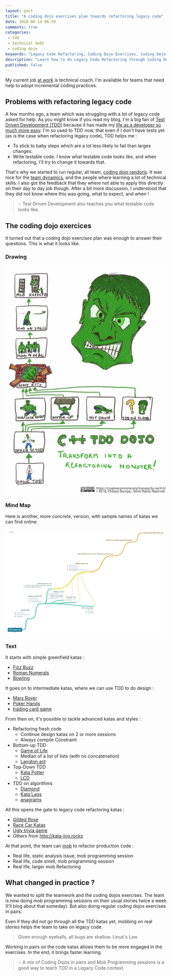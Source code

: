 ```yaml
---
layout: post
title: "A coding dojo exercises plan towards refactoring legacy code"
date: 2018-06-14 06:29
comments: true
categories:
 - tdd
 - technical debt
 - coding dojo
keywords: "Legacy Code Refactoring, Coding Dojo Exercises, Coding Dojo, Legacy Code, Refactoring, Code Kata, TDD, Test Driven Development"
description: "Learn how to do Legacy Code Refactoring through Coding Dojo Exercises. Refactoring Legacy Code is hard. Although very effective on new code, Test Driven Development can seem impossible to apply on Legacy Code. Going through this Coding Dojo Exercises plan should bring your skills up to the task."
published: false
---
```

My current job [at work](http://www.murex.com) is technical coach. I'm available for teams that need help to adopt incremental coding practices.

## Problems with refactoring legacy code

A few months ago, a team which was struggling with a lot of legacy code asked for help. As you might know if you read my blog, I'm a big fan of [Test Driven Development (TDD)](https://en.wikipedia.org/wiki/Test-driven_development) because it has made my [life as a developer so much more easy](http://philippe.bourgau.net/from-apprentice-to-master-how-to-learn-tdd-test-driven-development/). I'm so used to TDD now, that even if I don't have tests yet (as is the case when refactoring legacy code), TDD helps me :

*   To stick to baby steps which are a lot less likely to fail than larges changes.
*   Write testable code. I know what testable code looks like, and when refactoring, I'll try to change it towards that.

That's why we started to run regular, all team, [coding dojo randoris](http://philippe.bourgau.net/blog/categories/team-randori-series/). It was nice for the [team dynamics](http://philippe.bourgau.net/why-you-should-start-a-team-coding-dojo-randori-right-now/), and the people where learning a lot of technical skills. I also got the feedback that they where not able to apply this directly on their day to day job though. After a bit more discussion, I understood that they did not know where this was going, what to expect, and when !

> 💡 Test Driven Development also teaches you what testable code looks like.

## The coding dojo exercices

It turned out that a coding dojo exercises plan was enough to answer their questions. This is what it looks like.

### Drawing

[![An illustrated Coding Dojo Exercises plan leading to the mastery of Legacy Code Refactoring](../imgs/2018-06-04-a-coding-dojo-exercises-plan-towards-refactoring-legacy-code/Coding-Dojo-Hulk-small.jpg)](../imgs/2018-06-04-a-coding-dojo-exercises-plan-towards-refactoring-legacy-code/Coding-Dojo-Hulk.jpg)

### Mind Map

Here is another, more concrete, version, with sample names of katas we can find online.

[![An mind map of Coding Dojo Exercises plan leading to the mastery of Legacy Code Refactoring](../imgs/2018-06-04-a-coding-dojo-exercises-plan-towards-refactoring-legacy-code/TDD_Kata_Plan-small.jpg)](../imgs/2018-06-04-a-coding-dojo-exercises-plan-towards-refactoring-legacy-code/TDD_Kata_Plan.jpg)

### Text

It starts with simple greenfield katas :

* [Fizz Buzz](http://codingdojo.org/kata/FizzBuzz/)
* [Roman Numerals](http://codingdojo.org/kata/RomanNumerals/)
* [Bowling](http://codingdojo.org/kata/Bowling/)

It goes on to intermediate katas, where we can use TDD to do design :

* [Mars Rover](http://kata-log.rocks/mars-rover-kata)
* [Poker Hands](http://codingdojo.org/kata/PokerHands/)
* [trading card game](http://codingdojo.org/kata/TradingCardGame/)

From then on, it's possible to tackle advanced katas and styles :

* Refactoring fresh code
   * Continue design katas on 2 or more sessions
   * Always compile Constraint
* Bottom-up TDD
   * [Game of Life](http://codingdojo.org/kata/GameOfLife/)
   * Median of a list of lists (with no concatenation)
   * [Langton ant](http://codingdojo.org/kata/LangtonAnt/)
* Top-Down TDD
   * [Kata Potter](http://codingdojo.org/kata/Potter/)
   * [LCD](http://codingdojo.org/kata/NumberToLCD/)
* TDD on algorithms
   * [Diamond](http://codingdojo.org/kata/Diamond/)
   * [Kata Lags](http://codingdojo.org/kata/Lags/)
   * [anagrams](http://codingdojo.org/kata/Anagram/)

All this opens the gate to legacy code refactoring katas :

* [Gilded Rose](https://github.com/emilybache/GildedRose-Refactoring-Kata)
* [Race Car Katas](https://github.com/emilybache/Racing-Car-Katas)
* [Ugly trivia game](https://github.com/jbrains/trivia)
* Others from http://kata-log.rocks

At that point, the team can [mob](https://en.wikipedia.org/wiki/Mob_programming) to refactor production code :

* Real life, static analysis issue, mob programming session
* Real life, code smell, mob programming session
* Real life, larger mob Refactoring

## What changed in practice ?

We wanted to split the teamwork and the coding dojos exercises. The team is now doing mob programming sessions on their usual stories twice a week (I'll blog about that someday). But also doing regular coding dojos exercises in pairs.

Even if they did not go through all the TDD katas yet, mobbing on real stories helps the team to take on legacy code.

> Given enough eyeballs, all bugs are shallow. Linus's Law

Working in pairs on the code katas allows them to be more engaged in the exercises. In the end, it brings faster learning.

> 💡 A mix of Coding Dojos in pairs and Mob Programming sessions is a good way to teach TDD in a Legacy Code context.